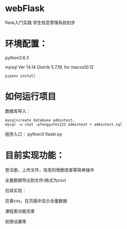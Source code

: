 # webFlask
flask入门实践
学生信息管理系统初步

# 环境配置：
python3.6.3

mysql  Ver 14.14 Distrib 5.7.19, for macos10.12

    pipenv install
# 如何运行项目
数据库导入：

    mysql>create database admintest;
    mysql -u root -pfengyufei123 admintest < admintest.sql

程序入口：
python3 flaskr.py

# 目前实现功能：

登注册，上传文件，信息的增删改查等简单操作

全量数据导出到文件(格式为csv)

后续实现：

完善css，在页面中显示全量数据

课程表功能完善

权限设置等



